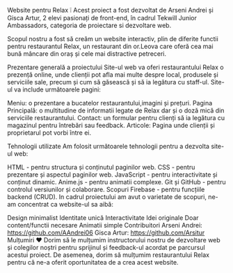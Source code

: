 Website pentru Relax
❕ Acest proiect a fost dezvoltat de Arseni Andrei și Gisca Artur, 2 elevi pasionați de front-end, în cadrul Tekwill Junior Ambassadors, categoria de proiectare si dezvoltare web.

Scopul nostru a fost să creăm un website interactiv, plin de diferite functii pentru restaurantul Relax, un restaurant din or.Leova care oferă cea mai bună mâncare din oraș și cele mai distractive petreceri.

Prezentare generală a proiectului
Site-ul web va oferi restaurantului Relax o prezență online, unde clienții pot afla mai multe despre local, produsele și serviciile sale, precum și cum să găsească și să ia legătura cu staff-ul. Site-ul va include următoarele pagini:

Meniu: o prezentare a bucatelor restaurantului,imagini și prețuri.
Pagina Principală: o multitudine de informatii legate de Relax dar și o doză mică din serviciile restaurantului.
Contact: un formular pentru clienți să ia legătura cu magazinul pentru întrebări sau feedback.
Articole: Pagina unde clienții și proprietarul pot vorbi între ei.

Tehnologii utilizate
Am folosit următoarele tehnologii pentru a dezvolta site-ul web:

HTML - pentru structura și conținutul paginilor web.
CSS - pentru prezentare și aspectul paginilor web.
JavaScript - pentru interactivitate și conținut dinamic.
Anime.js - pentru animatii complexe.
Git și GitHub - pentru controlul versiunilor și colaborare.
Scopuri
Firebase - pentru funcțiile backend (CRUD).
In cadrul proiectului am avut o varietate de scopuri, ne-am concentrat ca website-ul sa aibă:

Design minimalist
Identitate unică
Interactivitate
Idei originale
Doar content/functii necesare
Animatii simple
Contribuitori
Arseni Andrei: https://github.com/AAndrei06
Gisca Artur: https://github.com/Arsitur
Mulțumiri
❤️ Dorim să le mulțumim instructorului nostru de dezvoltare web și colegilor noștri pentru sprijinul și feedback-ul acordat pe parcursul acestui proiect. De asemenea, dorim să mulțumim restaurantului Relax pentru că ne-a oferit oportunitatea de a crea acest website.
